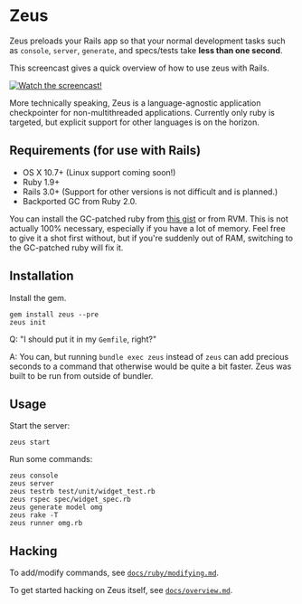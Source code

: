 # Zeus

Zeus preloads your Rails app so that your normal development tasks such as `console`, `server`, `generate`, and specs/tests take **less than one second**.

This screencast gives a quick overview of how to use zeus with Rails.

[![Watch the screencast!](http://s3.amazonaws.com/burkelibbey/vimeo-zeus.png)](http://vimeo.com/burkelibbey/zeus)

More technically speaking, Zeus is a language-agnostic application checkpointer for non-multithreaded applications. Currently only ruby is targeted, but explicit support for other languages is on the horizon.

## Requirements (for use with Rails)

* OS X 10.7+ (Linux support coming soon!)
* Ruby 1.9+
* Rails 3.0+ (Support for other versions is not difficult and is planned.)
* Backported GC from Ruby 2.0.

You can install the GC-patched ruby from [this gist](https://gist.github.com/1688857) or from RVM.  This is not actually 100% necessary, especially if you have a lot of memory. Feel free to give it a shot first without, but if you're suddenly out of RAM, switching to the GC-patched ruby will fix it.

## Installation

Install the gem.

    gem install zeus --pre
    zeus init

Q: "I should put it in my `Gemfile`, right?"

A: You can, but running `bundle exec zeus` instead of `zeus` can add precious seconds to a command that otherwise would be quite a bit faster. Zeus was built to be run from outside of bundler.

## Usage

Start the server:

    zeus start

Run some commands:

    zeus console
    zeus server
    zeus testrb test/unit/widget_test.rb
    zeus rspec spec/widget_spec.rb
    zeus generate model omg
    zeus rake -T
    zeus runner omg.rb

## Hacking

To add/modify commands, see [`docs/ruby/modifying.md`](/burke/zeus/tree/master/docs/ruby/modifying.md).

To get started hacking on Zeus itself, see [`docs/overview.md`](/burke/zeus/tree/master/docs/overview.md).
